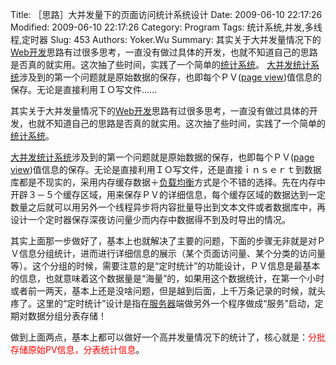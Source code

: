 ﻿Title: ［思路］大并发量下的页面访问统计系统设计
Date: 2009-06-10 22:17:26
Modified: 2009-06-10 22:17:26
Category: Program
Tags: 统计系统,并发,多线程,定时器
Slug: 453
Authors: Yoker.Wu
Summary: 
    其实关于大并发量情况下的[Web开发](http://www.google.com/search?hl=zh-CN&q=Web%E5%BC%80%E5%8F%91&client=pub-9809305251274649)思路有过很多思考，一直没有做过具体的开发，也就不知道自己的思路是否真的就实用。这次抽了些时间，实践了一个简单的[统计系统](http://www.google.com/search?hl=zh-CN&q=%E7%BB%9F%E8%AE%A1%E7%B3%BB%E7%BB%9F&client=pub-9809305251274649)。
    [大并发统计系统](http://www.google.com/search?hl=zh-CN&q=%E5%A4%A7%E5%B9%B6%E5%8F%91%E7%BB%9F%E8%AE%A1%E7%B3%BB%E7%BB%9F&client=pub-9809305251274649)涉及到的第一个问题就是原始数据的保存，也即每个ＰＶ([page view](http://www.google.com/search?hl=zh-CN&q=page%20view&client=pub-9809305251274649))值信息的保存。无论是直接利用ＩＯ写文件……


其实关于大并发量情况下的[Web开发](http://www.google.com/search?hl=zh-CN&q=Web%E5%BC%80%E5%8F%91&client=pub-9809305251274649)思路有过很多思考，一直没有做过具体的开发，也就不知道自己的思路是否真的就实用。这次抽了些时间，实践了一个简单的[统计系统](http://www.google.com/search?hl=zh-CN&q=%E7%BB%9F%E8%AE%A1%E7%B3%BB%E7%BB%9F&client=pub-9809305251274649)。

[大并发统计系统](http://www.google.com/search?hl=zh-CN&q=%E5%A4%A7%E5%B9%B6%E5%8F%91%E7%BB%9F%E8%AE%A1%E7%B3%BB%E7%BB%9F&client=pub-9809305251274649)涉及到的第一个问题就是原始数据的保存，也即每个ＰＶ([page view](http://www.google.com/search?hl=zh-CN&q=page%20view&client=pub-9809305251274649))值信息的保存。无论是直接利用ＩＯ写文件，还是直接ｉｎｓｅｒｔ到数据库都是不现实的，采用内存缓存数据＋[负载均衡](http://www.google.com/search?hl=zh-CN&q=%E8%B4%9F%E8%BD%BD%E5%9D%87%E8%A1%A1&client=pub-9809305251274649)方式是个不错的选择。先在内存中开辟３－５个缓存区域，用来保存ＰＶ的详细信息，每个缓存区域的数据达到一定数量之后就可以用另外一个线程异步将内容批量导出到文本文件或者数据库中，再设计一个定时器保存深夜访问量少而内存中数据得不到及时导出的情况。

其实上面那一步做好了，基本上也就解决了主要的问题，下面的步骤无非就是对ＰＶ信息分组统计，进而进行详细信息的展示（某个页面访问量、某个分类的访问量等）。这个分组的时候，需要注意的是“定时统计”的功能设计，ＰＶ信息是最基本的信息，也就意味着这个数据量是“海量”的，如果用这个数据统计，在第一个小时或者前一两天，基本上还是没啥问题，但是越到后面，上千万条记录的时候，就头疼了。这里的“定时统计”设计是指在[服务器](http://www.google.com/search?hl=zh-CN&q=%E6%9C%8D%E5%8A%A1%E5%99%A8&client=pub-9809305251274649)端做另外一个程序做成“服务”启动，定期对数据分组分表存储！

做到上面两点，基本上都可以做好一个高并发量情况下的统计了，核心就是：<span style="color:Red">分批存储原始PV信息，分表统计信息</span>。